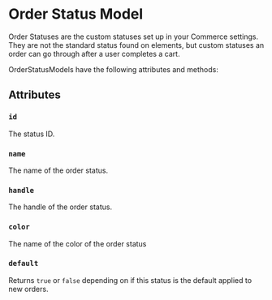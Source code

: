 # Order Status Model

Order Statuses are the custom statuses set up in your Commerce settings. They are not the standard status found on elements, but custom statuses an order can go through after a user completes a cart.

OrderStatusModels have the following attributes and methods:

## Attributes

### `id`

The status ID.

### `name`

The name of the order status.

### `handle`

The handle of the order status.

### `color`

The name of the color of the order status

### `default`

Returns `true` or `false` depending on if this status is the default applied to new orders.

